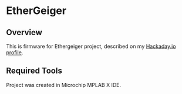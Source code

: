 # EtherGeiger

## Overview

This is firmware for Ethergeiger project, described on my [Hackaday.io profile](https://hackaday.io/project/163717-ethergeiger-20).

## Required Tools

Project was created in Microchip MPLAB X IDE.
